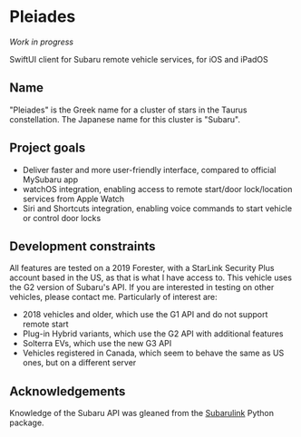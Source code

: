 # Pleiades
_Work in progress_

SwiftUI client for Subaru remote vehicle services, for iOS and iPadOS

## Name
"Pleiades" is the Greek name for a cluster of stars in the Taurus constellation. The Japanese name for this cluster is "Subaru".

## Project goals
 - Deliver faster and more user-friendly interface, compared to official MySubaru app
 - watchOS integration, enabling access to remote start/door lock/location services from Apple Watch
 - Siri and Shortcuts integration, enabling voice commands to start vehicle or control door locks

## Development constraints
All features are tested on a 2019 Forester, with a StarLink Security Plus account based in the US, as that is what I have access to. This vehicle uses the G2 version of Subaru's API. If you are interested in testing on other vehicles, please contact me. Particularly of interest are:
 - 2018 vehicles and older, which use the G1 API and do not support remote start
 - Plug-in Hybrid variants, which use the G2 API with additional features
 - Solterra EVs, which use the new G3 API
 - Vehicles registered in Canada, which seem to behave the same as US ones, but on a different server
 
 ## Acknowledgements
 Knowledge of the Subaru API was gleaned from the [Subarulink](https://github.com/G-Two/subarulink) Python package.
